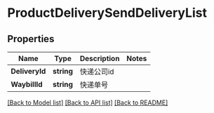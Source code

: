 # ProductDeliverySendDeliveryList

## Properties

Name | Type | Description | Notes
------------ | ------------- | ------------- | -------------
**DeliveryId** | **string** | 快递公司id | 
**WaybillId** | **string** | 快递单号 | 

[[Back to Model list]](../README.md#documentation-for-models) [[Back to API list]](../README.md#documentation-for-api-endpoints) [[Back to README]](../README.md)


